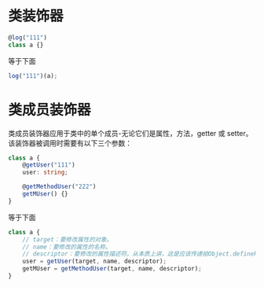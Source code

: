 # 类装饰器

```ts
@log("111")
class a {}
```

等于下面

```ts
log("111")(a);
```

# 类成员装饰器

类成员装饰器应用于类中的单个成员-无论它们是属性，方法，getter 或 setter。该装饰器被调用时需要有以下三个参数：

```ts
class a {
	@getUser("111")
	user: string;

	@getMethodUser("222")
	getMUser() {}
}
```

等于下面

```ts
class a {
	// target：要修改属性的对象。
	// name：要修改的属性的名称。
	// descriptor：要修改的属性描述符。从本质上讲，这是应该传递给Object.defineProperty的对象。
	user = getUser(target, name, descriptor);
	getMUser = getMethodUser(target, name, descriptor);
}
```
